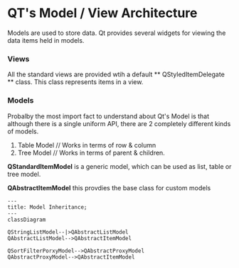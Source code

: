 # QT's Model / View Architecture

Models are used to store data. Qt provides several widgets for viewing the data items held in models.

### Views
All the standard views are provided wtih a default ** QStyledItemDelegate ** class. This class represents items in a view.

### Models
Probalby the most import fact to understand about Qt's Model is that although there is a single uniform API, there are 2 completely different kinds of models.

1. Table Model // Works in terms of row & column
2. Tree Model // Works in terms of parent & children.


**QStandardItemModel** is a generic model, which can be used as list, table or tree model.

**QAbstractItemModel** this provdies the base class for custom models

``` mermaid
---	
title: Model Inheritance;
---
classDiagram

QStringListModel--|>QAbstractListModel
QAbstractListModel-->QAbstractItemModel

QSortFilterPorxyModel-->QAbstractProxyModel
QAbstractProxyModel-->QAbstractItemModel


```




